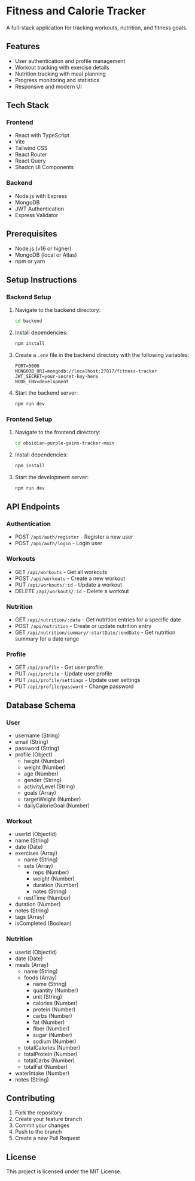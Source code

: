 # Fitness and Calorie Tracker

A full-stack application for tracking workouts, nutrition, and fitness goals.

## Features

- User authentication and profile management
- Workout tracking with exercise details
- Nutrition tracking with meal planning
- Progress monitoring and statistics
- Responsive and modern UI

## Tech Stack

### Frontend
- React with TypeScript
- Vite
- Tailwind CSS
- React Router
- React Query
- Shadcn UI Components

### Backend
- Node.js with Express
- MongoDB
- JWT Authentication
- Express Validator

## Prerequisites

- Node.js (v16 or higher)
- MongoDB (local or Atlas)
- npm or yarn

## Setup Instructions

### Backend Setup

1. Navigate to the backend directory:
   ```bash
   cd backend
   ```

2. Install dependencies:
   ```bash
   npm install
   ```

3. Create a `.env` file in the backend directory with the following variables:
   ```
   PORT=5000
   MONGODB_URI=mongodb://localhost:27017/fitness-tracker
   JWT_SECRET=your-secret-key-here
   NODE_ENV=development
   ```

4. Start the backend server:
   ```bash
   npm run dev
   ```

### Frontend Setup

1. Navigate to the frontend directory:
   ```bash
   cd obsidian-purple-gains-tracker-main
   ```

2. Install dependencies:
   ```bash
   npm install
   ```

3. Start the development server:
   ```bash
   npm run dev
   ```

## API Endpoints

### Authentication
- POST `/api/auth/register` - Register a new user
- POST `/api/auth/login` - Login user

### Workouts
- GET `/api/workouts` - Get all workouts
- POST `/api/workouts` - Create a new workout
- PUT `/api/workouts/:id` - Update a workout
- DELETE `/api/workouts/:id` - Delete a workout

### Nutrition
- GET `/api/nutrition/:date` - Get nutrition entries for a specific date
- POST `/api/nutrition` - Create or update nutrition entry
- GET `/api/nutrition/summary/:startDate/:endDate` - Get nutrition summary for a date range

### Profile
- GET `/api/profile` - Get user profile
- PUT `/api/profile` - Update user profile
- PUT `/api/profile/settings` - Update user settings
- PUT `/api/profile/password` - Change password

## Database Schema

### User
- username (String)
- email (String)
- password (String)
- profile (Object)
  - height (Number)
  - weight (Number)
  - age (Number)
  - gender (String)
  - activityLevel (String)
  - goals (Array)
  - targetWeight (Number)
  - dailyCalorieGoal (Number)

### Workout
- userId (ObjectId)
- name (String)
- date (Date)
- exercises (Array)
  - name (String)
  - sets (Array)
    - reps (Number)
    - weight (Number)
    - duration (Number)
    - notes (String)
  - restTime (Number)
- duration (Number)
- notes (String)
- tags (Array)
- isCompleted (Boolean)

### Nutrition
- userId (ObjectId)
- date (Date)
- meals (Array)
  - name (String)
  - foods (Array)
    - name (String)
    - quantity (Number)
    - unit (String)
    - calories (Number)
    - protein (Number)
    - carbs (Number)
    - fat (Number)
    - fiber (Number)
    - sugar (Number)
    - sodium (Number)
  - totalCalories (Number)
  - totalProtein (Number)
  - totalCarbs (Number)
  - totalFat (Number)
- waterIntake (Number)
- notes (String)

## Contributing

1. Fork the repository
2. Create your feature branch
3. Commit your changes
4. Push to the branch
5. Create a new Pull Request

## License

This project is licensed under the MIT License. 